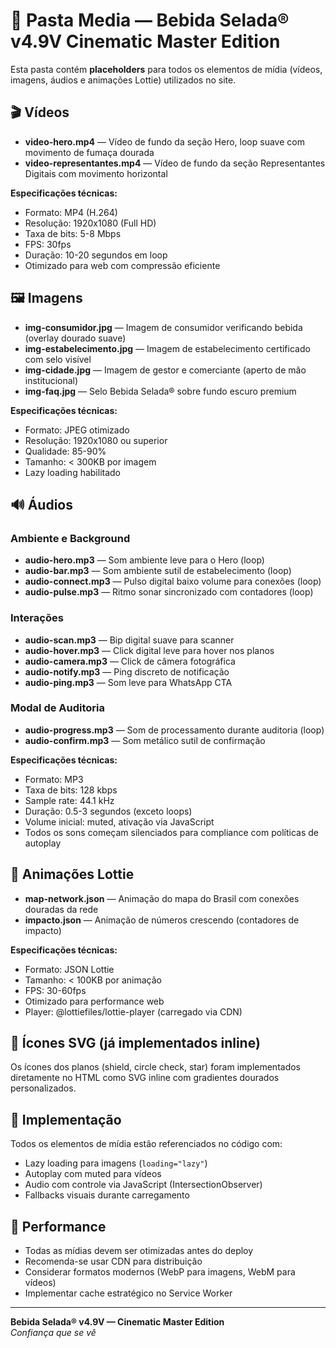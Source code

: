 # 📁 Pasta Media — Bebida Selada® v4.9V Cinematic Master Edition

Esta pasta contém **placeholders** para todos os elementos de mídia (vídeos, imagens, áudios e animações Lottie) utilizados no site.

## 🎬 Vídeos

- **video-hero.mp4** — Vídeo de fundo da seção Hero, loop suave com movimento de fumaça dourada
- **video-representantes.mp4** — Vídeo de fundo da seção Representantes Digitais com movimento horizontal

**Especificações técnicas:**
- Formato: MP4 (H.264)
- Resolução: 1920x1080 (Full HD)
- Taxa de bits: 5-8 Mbps
- FPS: 30fps
- Duração: 10-20 segundos em loop
- Otimizado para web com compressão eficiente

## 🖼️ Imagens

- **img-consumidor.jpg** — Imagem de consumidor verificando bebida (overlay dourado suave)
- **img-estabelecimento.jpg** — Imagem de estabelecimento certificado com selo visível
- **img-cidade.jpg** — Imagem de gestor e comerciante (aperto de mão institucional)
- **img-faq.jpg** — Selo Bebida Selada® sobre fundo escuro premium

**Especificações técnicas:**
- Formato: JPEG otimizado
- Resolução: 1920x1080 ou superior
- Qualidade: 85-90%
- Tamanho: < 300KB por imagem
- Lazy loading habilitado

## 🔊 Áudios

### Ambiente e Background
- **audio-hero.mp3** — Som ambiente leve para o Hero (loop)
- **audio-bar.mp3** — Som ambiente sutil de estabelecimento (loop)
- **audio-connect.mp3** — Pulso digital baixo volume para conexões (loop)
- **audio-pulse.mp3** — Ritmo sonar sincronizado com contadores (loop)

### Interações
- **audio-scan.mp3** — Bip digital suave para scanner
- **audio-hover.mp3** — Click digital leve para hover nos planos
- **audio-camera.mp3** — Click de câmera fotográfica
- **audio-notify.mp3** — Ping discreto de notificação
- **audio-ping.mp3** — Som leve para WhatsApp CTA

### Modal de Auditoria
- **audio-progress.mp3** — Som de processamento durante auditoria (loop)
- **audio-confirm.mp3** — Som metálico sutil de confirmação

**Especificações técnicas:**
- Formato: MP3
- Taxa de bits: 128 kbps
- Sample rate: 44.1 kHz
- Duração: 0.5-3 segundos (exceto loops)
- Volume inicial: muted, ativação via JavaScript
- Todos os sons começam silenciados para compliance com políticas de autoplay

## 🎨 Animações Lottie

- **map-network.json** — Animação do mapa do Brasil com conexões douradas da rede
- **impacto.json** — Animação de números crescendo (contadores de impacto)

**Especificações técnicas:**
- Formato: JSON Lottie
- Tamanho: < 100KB por animação
- FPS: 30-60fps
- Otimizado para performance web
- Player: @lottiefiles/lottie-player (carregado via CDN)

## 📝 Ícones SVG (já implementados inline)

Os ícones dos planos (shield, circle check, star) foram implementados diretamente no HTML como SVG inline com gradientes dourados personalizados.

## 🎯 Implementação

Todos os elementos de mídia estão referenciados no código com:
- Lazy loading para imagens (`loading="lazy"`)
- Autoplay com muted para vídeos
- Audio com controle via JavaScript (IntersectionObserver)
- Fallbacks visuais durante carregamento

## 🚀 Performance

- Todas as mídias devem ser otimizadas antes do deploy
- Recomenda-se usar CDN para distribuição
- Considerar formatos modernos (WebP para imagens, WebM para vídeos)
- Implementar cache estratégico no Service Worker

---

**Bebida Selada® v4.9V — Cinematic Master Edition**  
*Confiança que se vê*


